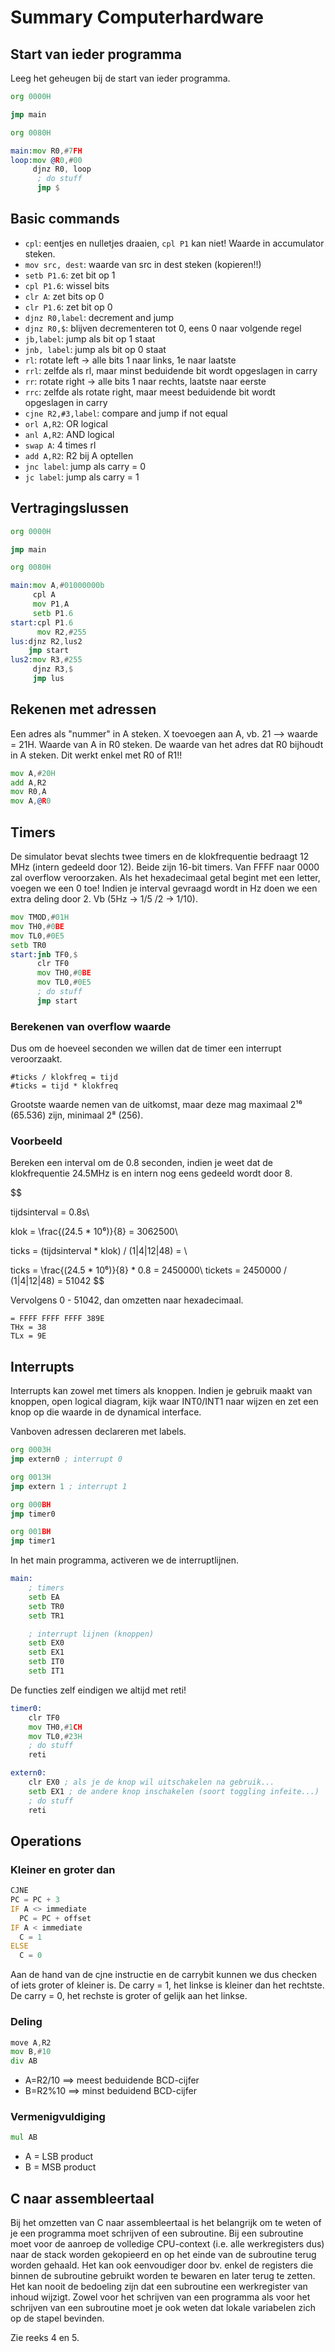 # Summary Computerhardware

## Start van ieder programma
Leeg het geheugen bij de start van ieder programma.

```asm
org 0000H

jmp main

org 0080H

main:mov R0,#7FH
loop:mov @R0,#00     
     djnz R0, loop
      ; do stuff
      jmp $
```

## Basic commands
* ```cpl```: eentjes en nulletjes draaien, ```cpl P1``` kan niet! Waarde in accumulator steken.
* ```mov src, dest```: waarde van src in dest steken (kopieren!!)
* ```setb P1.6```: zet bit op 1
* ```cpl P1.6```: wissel bits
* ```clr A```: zet bits op 0
* ```clr P1.6```: zet bit op 0
* ```djnz R0,label```: decrement and jump
* ```djnz R0,$```: blijven decrementeren tot 0, eens 0 naar volgende regel
* ```jb,label```: jump als bit op 1 staat
* ```jnb, label```: jump als bit op 0 staat
* ```rl```: rotate left -> alle bits 1 naar links, 1e naar laatste
* ```rrl```: zelfde als rl, maar minst beduidende bit wordt opgeslagen in carry
* ```rr```: rotate right -> alle bits 1 naar rechts, laatste naar eerste
* ```rrc```: zelfde als rotate right, maar meest beduidende bit wordt opgeslagen in carry
* ```cjne R2,#3,label```: compare and jump if not equal
* ```orl A,R2```: OR logical
* ```anl A,R2```: AND logical
* ```swap A```: 4 times rl
* ```add A,R2```: R2 bij A optellen
* ```jnc label```: jump als carry = 0
* ```jc label```: jump als carry = 1

## Vertragingslussen
```asm
org 0000H

jmp main

org 0080H

main:mov A,#01000000b
     cpl A
     mov P1,A
     setb P1.6
start:cpl P1.6
	  mov R2,#255
lus:djnz R2,lus2
    jmp start
lus2:mov R3,#255
     djnz R3,$
     jmp lus
```

## Rekenen met adressen
Een adres als "nummer" in A steken. X toevoegen aan A, vb. 21 --> waarde = 21H.
Waarde van A in R0 steken. De waarde van het adres dat R0 bijhoudt in A steken.
Dit werkt enkel met R0 of R1!!

```asm
mov A,#20H
add A,R2
mov R0,A
mov A,@R0
```

## Timers
De simulator bevat slechts twee timers en de klokfrequentie bedraagt 12 MHz (intern gedeeld door 12). Beide zijn 16-bit timers. Van FFFF naar 0000 zal overflow veroorzaken. Als het hexadecimaal getal begint met een letter, voegen we een 0 toe! Indien je interval gevraagd wordt in Hz doen we een extra deling door 2. Vb (5Hz -> 1/5 /2 -> 1/10).

```asm
mov TMOD,#01H
mov TH0,#0BE
mov TL0,#0E5
setb TR0
start:jnb TF0,$
      clr TF0
      mov TH0,#0BE
      mov TL0,#0E5
      ; do stuff
      jmp start
```


### Berekenen van overflow waarde
Dus om de hoeveel seconden we willen dat de timer een interrupt veroorzaakt.

```
#ticks / klokfreq = tijd
#ticks = tijd * klokfreq
```

Grootste waarde nemen van de uitkomst, maar deze mag maximaal 2¹⁶ (65.536) zijn, minimaal 2⁸ (256).


### Voorbeeld
Bereken een interval om de 0.8 seconden, indien je weet dat de klokfrequentie 24.5MHz is en intern nog eens gedeeld wordt door 8.

$$

tijdsinterval = 0.8s\\

klok = \frac{(24.5 * 10⁶)}{8} = 3062500\\

ticks = (tijdsinterval * klok) / (1|4|12|48) =  \\

ticks = \frac{(24.5 * 10⁶)}{8} * 0.8 = 2450000\\
tickets = 2450000 / (1|4|12|48) = 51042
$$

Vervolgens 0 - 51042, dan omzetten naar hexadecimaal.

```
= FFFF FFFF FFFF 389E
THx = 38
TLx = 9E
```

## Interrupts
Interrupts kan zowel met timers als knoppen. Indien je gebruik maakt van knoppen, open logical diagram, kijk waar INT0/INT1 naar wijzen en zet een knop op die waarde in de dynamical interface.

Vanboven adressen declareren met labels.
```asm
org 0003H
jmp extern0 ; interrupt 0

org 0013H
jmp extern 1 ; interrupt 1

org 000BH
jmp timer0

org 001BH
jmp timer1
```

In het main programma, activeren we de interruptlijnen.
```asm
main:
    ; timers
    setb EA
    setb TR0
    setb TR1

    ; interrupt lijnen (knoppen)
    setb EX0
    setb EX1
    setb IT0
    setb IT1
```

De functies zelf eindigen we altijd met reti!
```asm
timer0:
    clr TF0
    mov TH0,#1CH
    mov TL0,#23H
    ; do stuff
    reti

extern0:
    clr EX0 ; als je de knop wil uitschakelen na gebruik...
    setb EX1 ; de andere knop inschakelen (soort toggling infeite...)
    ; do stuff
    reti
```

## Operations

### Kleiner en groter dan
```asm
CJNE
PC = PC + 3
IF A <> immediate
  PC = PC + offset
IF A < immediate
  C = 1
ELSE
  C = 0
```
Aan de hand van de cjne instructie en de carrybit kunnen we dus checken of iets groter of kleiner is. De carry = 1, het linkse is kleiner dan het rechtste. De carry = 0, het rechste is groter of gelijk aan het linkse.

### Deling
```asm
move A,R2
mov B,#10
div AB
```

* A=R2/10 ==> meest beduidende BCD-cijfer
* B=R2%10 ==> minst beduidend BCD-cijfer

### Vermenigvuldiging
```asm
mul AB
```
* A = LSB product
* B = MSB product



## C naar assembleertaal
Bij het omzetten van C naar assembleertaal is het belangrijk om te weten of je een programma moet schrijven of een subroutine. Bij een subroutine moet voor de aanroep de volledige CPU-context (i.e. alle werkregisters dus) naar de stack worden gekopieerd en op het einde van de subroutine terug worden gehaald. Het kan ook eenvoudiger door bv. enkel de registers die binnen de subroutine gebruikt worden te bewaren en later terug te zetten. Het kan nooit de bedoeling zijn dat een subroutine een werkregister van inhoud wijzigt. Zowel voor het schrijven van een programma als voor het schrijven van een subroutine moet je ook weten dat lokale variabelen zich op de stapel bevinden.

Zie reeks 4 en 5.